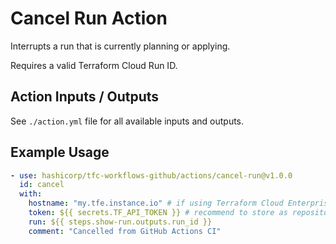 # Cancel Run Action

Interrupts a run that is currently planning or applying.

Requires a valid Terraform Cloud Run ID.

## Action Inputs / Outputs

See `./action.yml` file for all available inputs and outputs.

## Example Usage

```yml
- use: hashicorp/tfc-workflows-github/actions/cancel-run@v1.0.0
  id: cancel
  with:
    hostname: "my.tfe.instance.io" # if using Terraform Cloud Enterprise
    token: ${{ secrets.TF_API_TOKEN }} # recommend to store as repository secret
    run: ${{ steps.show-run.outputs.run_id }}
    comment: "Cancelled from GitHub Actions CI"
```
